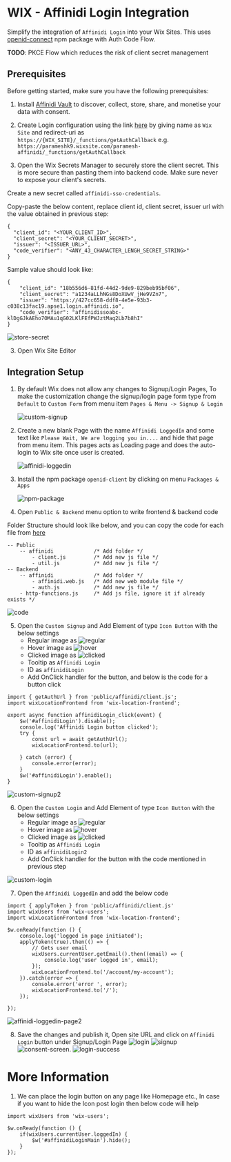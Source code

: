 # WIX - Affinidi Login Integration

Simplify the integration of `Affinidi Login` into your Wix Sites.
This uses [openid-connect](https://www.npmjs.com/package/openid-client) npm package with Auth Code Flow.

**TODO**: PKCE Flow which reduces the risk of client secret management

## Prerequisites

Before getting started, make sure you have the following prerequisites:

1. Install [Affinidi Vault](https://docs.affinidi.com/labs/affinidi-login-basic/#before-you-begin-i-classfa-solid-fa-stari) to discover, collect, store, share, and monetise your data with consent.

2. Create Login configuration using the link [here](https://docs.affinidi.com/docs/affinidi-login/login-configuration/#create-a-login-configuration) by giving name as `Wix Site` and redirect-uri as `https://{WIX_SITE}/_functions/getAuthCallback` e.g. `https://parameshk9.wixsite.com/paramesh-affinidi/_functions/getAuthCallback`

3. Open the Wix Secrets Manager to securely store the client secret. This is more secure than pasting them into backend code. Make sure never to expose your client's secrets.

Create a new secret called `affinidi-sso-credentials`.

Copy-paste the below content, replace client id, client secret, issuer url with the value obtained in previous step:
```
{
  "client_id": "<YOUR_CLIENT_ID>",
  "client_secret": "<YOUR_CLIENT_SECRET>",
  "issuer": "<ISSUER_URL>",
  "code_verifier": "<ANY_43_CHARACTER_LENGH_SECRET_STRING>"
}
```

Sample value should look like: 
```
{
    "client_id": "18b556d6-81fd-44d2-9de9-829beb95bf06",
    "client_secret": "a1234aLLhNGs8DoXUwV_jHe9VZn7",
    "issuer": "https://427cc658-ddf8-4e5e-93b3-c038c13fac19.apse1.login.affinidi.io",
    "code_verifier": "affinidissoabc-klDgGJkAEho7OMAu1qG02LKlFEfPWJztMaq2Lb7b8hI"
}
```
![store-secret](./images/store-secret.png)

3. Open Wix Site Editor


## Integration Setup

1. By default Wix does not allow any changes to Signup/Login Pages, To make the customization change the signup/login page form type from `Default` to `Custom Form` from menu item `Pages & Menu -> Signup & Login`

    ![custom-signup](./images/custom-signup.png)

2. Create a new blank Page with the name `Affinidi LoggedIn` and some text like `Please Wait, We are logging you in....` and hide that page from menu item. This pages acts as Loading page and does the auto-login to Wix site once user is created.

    ![affinidi-loggedin](./images/affinidi-loggedin-page.png)

3. Install the npm package `openid-client` by clicking on menu `Packages & Apps`

    ![npm-package](./images/npm-package.png)

4. Open `Public & Backend` menu option to write frontend & backend code

Folder Structure should look like below, and you can copy the code for each file from [here](./src)
```
-- Public
    -- affinidi             /* Add folder */ 
        - client.js         /* Add new js file */ 
        - util.js           /* Add new js file */ 
-- Backend
    -- affinidi             /* Add folder */ 
        - affinidi.web.js   /* Add new web module file */ 
        - auth.js           /* Add new js file */ 
    - http-functions.js     /* Add js file, ignore it if already exists */ 
```
    
![code](./images/code.png)

5. Open the `Custom Signup` and Add Element of type `Icon Button` with the below settings
    - Regular image as ![regular](../assets/affinidi-login-button-regular.png)
    - Hover image as ![hover](../assets/affinidi-login-button-hover.png)
    - Clicked image as ![clicked](../assets/affinidi-login-button-pressed.png)
    - Tooltip as `Affinidi Login`
    - ID as `affinidiLogin`
    - Add OnClick handler for the button, and below is the code for a button click 
    
```
import { getAuthUrl } from 'public/affinidi/client.js';
import wixLocationFrontend from 'wix-location-frontend';

export async function affinidiLogin_click(event) {
    $w('#affinidiLogin').disable();
	console.log('Affinidi Login button clicked');
    try {
        const url = await getAuthUrl();
        wixLocationFrontend.to(url);

    } catch (error) {
        console.error(error);
    }
	$w('#affinidiLogin').enable();
}
```
![custom-signup2](./images/custom-signup2.png)

6. Open the `Custom Login` and Add Element of type `Icon Button` with the below settings
    - Regular image as ![regular](../assets/affinidi-login-icon-regular.png)
    - Hover image as ![hover](../assets/affinidi-login-icon-hover.png)
    - Clicked image as ![clicked](../assets/affinidi-login-icon-pressed.png)
    - Tooltip as `Affinidi Login`
    - ID as `affinidiLogin2`
    - Add OnClick handler for the button with the code mentioned in previous step

![custom-login](./images/custom-login.png)

7. Open the `Affinidi LoggedIn` and add the below code 
```
import { applyToken } from 'public/affinidi/client.js'
import wixUsers from 'wix-users';
import wixLocationFrontend from 'wix-location-frontend';

$w.onReady(function () {
	console.log('logged in page initiated');
	applyToken(true).then(() => {
        // Gets user email
        wixUsers.currentUser.getEmail().then((email) => {
            console.log('user logged in', email);
        });
		wixLocationFrontend.to('/account/my-account');		
    }).catch(error => {
		console.error('error ', error);
		wixLocationFrontend.to('/');
	});

});
```
![affinidi-loggedin-page2](./images/affinidi-loggedin-page2.png)

8. Save the changes and publish it, Open site URL and click on `Affinidi Login` button under Signup/Login Page
![login](./images/login.png)
![signup](./images/signup.png)
![consent-screen.](./images/consent-screen.png)
![login-success](./images/login-success.png)




# More Information

1. We can place the login button on any page like Homepage etc., In case if you want to hide the Icon post login then below code will help
```
import wixUsers from 'wix-users';

$w.onReady(function () {
	if(wixUsers.currentUser.loggedIn) {
		$w('#affinidiLoginMain').hide();
	}
});
```